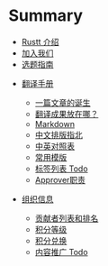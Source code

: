 # Summary

- [Rustt 介绍](./about.md)
- [加入我们](./join-us.md)
- [选题指南](./proposing.md)
  
<!-- - [读者手册]()
  - [使用指南 Todo](reader-guide/how-to-use.md)
  - [如何找到想要的内容 Todo](reader-guide/find-the-content.md) -->
  
- [翻译手册]()
  - [一篇文章的诞生](translation-guide/steps.md)
  - [翻译成果放在哪？](translation-guide/where-to-put.md)
  - [Markdown](translation-guide/markdown.md)
  - [中文排版指北](translation-guide/composing.md)
  - [中英对照表](translation-guide/glossary.md)
  - [常用模版](translation-guide/templates.md)
  - [标签列表 Todo](translation-guide/tags.md)
  - [Approver职责](translation-guide/approver.md)

- [组织信息]()
  - [贡献者列表和排名](org-info/members.md)
  - [积分等级](org-info/rank-points.md)
  - [积分兑换](org-info/points-consuming.md)
  - [内容推广 Todo](org-info/promotion.md)
